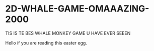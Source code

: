 # 2D-WHALE-GAME-OMAAAZING-2000
TIS IS TE BES WHALE MONKEY GAME U HAVE EVER SEEEN











Hello if you are reading this easter egg.
